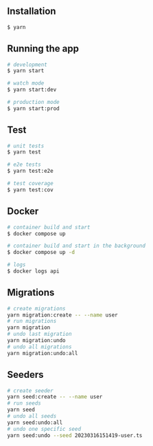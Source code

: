 ## Installation

```bash
$ yarn
```

## Running the app

```bash
# development
$ yarn start

# watch mode
$ yarn start:dev

# production mode
$ yarn start:prod
```

## Test

```bash
# unit tests
$ yarn test

# e2e tests
$ yarn test:e2e

# test coverage
$ yarn test:cov
```

## Docker

```bash
# container build and start
$ docker compose up

# container build and start in the background
$ docker compose up -d

# logs
$ docker logs api
```

## Migrations

```bash
# create migrations
yarn migration:create -- --name user
# run migrations
yarn migration
# undo last migration
yarn migration:undo
# undo all migrations
yarn migration:undo:all
```

## Seeders
```bash
# create seeder
yarn seed:create -- --name user
# run seeds
yarn seed
# undo all seeds
yarn seed:undo:all
# undo one specific seed
yarn seed:undo --seed 20230316151419-user.ts
```